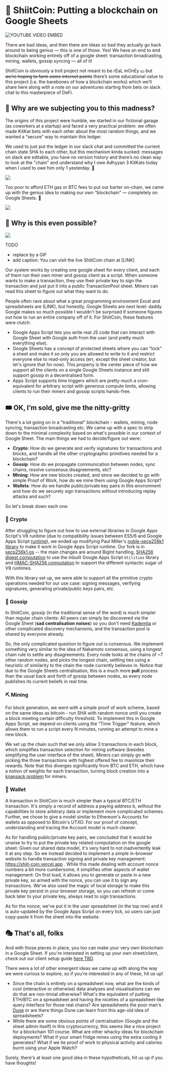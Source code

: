 # 💩 ShiitCoin: Putting a blockchain on Google Sheets

![YOUTUBE VIDEO EMBED](TBD)

There are bad ideas, and then there are ideas so bad they actually go back around to being genius — this is one of those. Yes! We have an end to end blockchain working entirely off of a google sheet: transaction broadcasting, mining, wallets, gossip syncing — all of it!

ShiitCoin is obviously a troll project not meant to be rEaL mOnEy 💴 but <strike>we’re hoping to farm some internet points</strike> there’s some educational value to this project (i.e. the barebones of how a blockchain works) which we’ll share here along with a note on our adventures starting from bets on slack chat to this masterpiece of DeFi.

## 👻 Why are we subjecting you to this madness?

The origins of this project were humble, we started in our fictional garage (as coworkers at a startup) and faced a very practical problem: we often made KitKat bets with each other about the most random things, and we wanted a “secure” way to maintain this ledger.

We used to just put the ledger in our slack chat and committed the current chain state SHA to each other, but this mechanism kinda sucked: messages on slack are editable, you have no version history and there’s no clean way to look at the "chain" and understand why I owe Adhyyan 3 KitKats today when I used to owe him only 1 yesterday. 🤔

![](https://firebasestorage.googleapis.com/v0/b/firescript-577a2.appspot.com/o/imgs%2Fapp%2Fdustnib%2FARCz_M0l3P.png?alt=media&token=3b231a29-733b-4e2f-91ff-1974d22babd4)

Too poor to afford ETH gas or BTC fees to put our barter on-chain, we came up with the genius idea to making our own “blockchain” — completely on Google Sheets. 🙈

![](https://firebasestorage.googleapis.com/v0/b/firescript-577a2.appspot.com/o/imgs%2Fapp%2Fdustnib%2FUBKBkzS_SD.png?alt=media&token=db1d8c35-fad3-4f6e-9821-e9e52c9d34ef)

## 👾 Why is this even possible?

![](https://firebasestorage.googleapis.com/v0/b/firescript-577a2.appspot.com/o/imgs%2Fapp%2Fdustnib%2Fux1CHG08tg.png?alt=media&token=055f4c81-b215-415f-9bd2-2f83acf3db49)

TODO
- replace by a GIF
- add caption: You can visit the live ShiitCoin chain at [LINK]

Our system works by creating one google sheet for every client, and each of them run their own miner and gossip client as a script. When someone wants to make a transaction, they use their private key to sign the transaction and just put it into a public TransactionPool sheet. Miners can read this sheet to figure out what they want to do.

People often rave about what a great programming environment Excel and spreadsheets are (LINK), but honestly, Google Sheets are next level: daddy Google makes so much possible I wouldn't be surprised if someone figures out how to run an entire company off of it. For ShiitCoin, these features were clutch:

- Google Apps Script lets you write real JS code that can interact with Google Sheet with Google auth from the user (and pretty much everything else).
- Google Sheets has a concept of protected sheets where you can “lock” a sheet and make it so only you are allowed to write to it and restrict everyone else to read-only access (err, except the sheet creator, but let's ignore that for now). This property is the center piece of how we support all the clients on a single Google Sheets instance and still support gossip in a decentralised form.
- Apps Script supports time triggers which are pretty much a cron-equivalent for arbitrary script with generous compute limits, allowing clients to run their miners and gossip scripts hands-free. 

## 🎟 OK, I’m sold, give me the nitty-gritty

There's a lot going on in a "traditional" blockchain - wallets, mining, node syncing, transaction broadcasting etc. We came up with a spec to strip down to the minimal complexity based on what's possible in our context of Google Sheet. The main things we had to decide/figure out were:

- **Crypto**: How do we generate and verify signatures for transactions and blocks, and handle all the other cryptographic primitives needed for a blockchain?
- **Gossip**: How do we propagate communication between nodes, sync chains, resolve consensus disagreements, etc?
- **Mining**: How are new blocks created, and since we decided to go with simple Proof of Work, how do we mine them using Google Apps Script?
- **Wallets**: How do we handle public/private key pairs in this environment and how do we securely sign transactions without introducing replay attacks and such?

So let's break down each one:

### 🔐 Crypto

After struggling to figure out how to use external libraries in Google Apps Script's V8 runtime (due to compatibility issues between ES5/6 and Google Apps Script [runtime](https://developers.google.com/apps-script/guides/v8-runtime)), we ended up modifying Paul Miller's [noble-secp256k1 library](https://github.com/paulmillr/noble-secp256k1) to make it work in Google Apps Script runtime. Our fork is in [secp256k1.gs](https://github.com/nalinbhardwaj/shiit-coin/blob/main/sheet/secp256k1.gs) -- the main changes are around BigInt handling, [SHA256 digest computation](https://github.com/nalinbhardwaj/shiit-coin/blob/main/sheet/secp256k1.gs#L858) to use the inbuilt Google Apps Script `Utilities` library and [HMAC-SHA256 computation](https://github.com/nalinbhardwaj/shiit-coin/blob/main/sheet/secp256k1.gs#L593) to support the different syntactic sugar of V8 runtimes.

With this library set up, we were able to support all the primitive crypto operations needed for our use case: signing messages, verifying signatures, generating private/public keys pairs, etc.

### 💬 Gossip

In ShiitCoin, gossip (in the traditional sense of the word) is much simpler than regular chain clients: All peers can simply be discovered via the Google Sheet (__sad centralisation noises__) so you don't need [Kademlia](https://en.wikipedia.org/wiki/Kademlia) or other complicated discovery mechanisms, and the transaction pool is shared by everyone already.

So, the only complicated question to figure out is consensus. We implement something very similar to the idea of Nakamoto consensus, using a longest chain rule to settle any disagreements. Every node looks at the chains of \~7 other random nodes, and picks the longest chain, settling ties using a heuristic of similarity to the chain the node currently believes in. Notice that due to the Google Sheets centralisation, this is a much more __pull__ process than the usual back and forth of gossip between nodes, as every node publishes its current beliefs in real time.

### ⛏ Mining

For block generation, we went with a simple proof of work scheme, based on the same ideas as bitcoin - run SHA with random nonce until you create a block meeting certain difficulty threshold. To implement this in Google Apps Script, we depend on clients using the "Time Trigger" feature, which allows them to run a script every N minutes, running an attempt to mine a new block.

We set up the chain such that we only allow 3 transactions in each block, which simplifies transaction selection for mining software (besides simplifying the user interface of the sheet). Miners can simply go with picking the three transactions with highest offered fee to maximize their rewards. Note that this diverges significantly from BTC and ETH, which have a notion of weights for each transaction, turning block creation into a [knapsack problem](https://en.wikipedia.org/wiki/Knapsack_problem) for miners.

### 🏦 Wallet

A transaction in ShiitCoin is much simpler than a typical BTC/ETH transaction. It's simply a record of address a paying address b, without the capabilities to store arbitrary data or implement more complicated schemes. Further, we chose to give a model similar to Ethereum's Accounts for wallets as opposed to Bitcoin's UTXO. For our proof of concept, understanding and tracing the Account model is much cleaner.

As for handling public/private key pairs, we concluded that it would be unwise to try to put the private key related computation on the google sheet. Given our shared data model, it's very hard to not inadvertently leak it at any step. So we instead decided to implement a simple in-browser website to handle transaction signing and private key management: https://shiit-coin.vercel.app . While this made dealing with account nonce numbers a bit more cumbersome, it simplifies other aspects of wallet management: On first load, it allows you to generate or paste in a new private key, so armed with the nonce, you can use it to sign any transactions. We've also used the magic of local storage to make this private key persist in your browser storage, so you can refresh or come back later to your private key, always read to sign transactions.

As for the nonce, we've put it in the user spreadsheet (in the top row) and it is auto-updated by the Google Apps Script on every tick, so users can just copy-paste it from the sheet into the website.

## 🎭 That's all, folks

And with those pieces in place, you too can make your very own blockchain in a Google Sheet. If you're interested in setting up your own sheet/client, check out our client setup guide [here TBD]().

There were a lot of other emergent ideas we came up with along the way we were curious to explore, so if you're interested in any of these, hit us up!

- Since the chain is entirely on a spreadsheet now, what are the kinds of cool (interactive or otherwise) data analyses and visualisations can we do that are non-trivial otherwise? What's the equivalent of putting ETH/BTC on a spreadsheet and having the niceties of a spreadsheet-like query interface for those real chains? Are spreadsheets the poor man's [Dune](https://dune.xyz/home) or are there things Dune can learn from this age-old idea of spreadsheets?
- While there are some obvious points of centralisation (Google and the sheet admin itself) in this cryptocurrency, this seems like a nice project for a blockchain 101 course. What are other whacky ideas for blockchain deployments? What if your smart fridge mines using the extra cooling it generates? What if we tie proof of work to physical activity and calories burnt using your Apple Watch?

Surely, there's at least one good idea in these hypotheticals, hit us up if you have thoughts!

